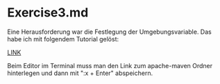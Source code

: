 # Exercise3.md

Eine Herausforderung war die Festlegung der Umgebungsvariable. Das habe ich mit folgendem Tutorial gelöst:

[LINK](https://programmerwiki.com/article/79201050271/)

Beim Editor im Terminal muss man den Link zum apache-maven Ordner hinterlegen und dann mit ":x + Enter" abspeichern.

